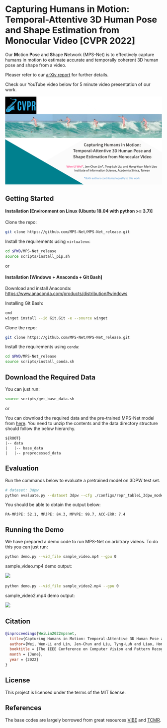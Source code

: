 # Capturing Humans in Motion: Temporal-Attentive 3D Human Pose and Shape Estimation from Monocular Video [CVPR 2022]

Our **M**otion **P**ose and **S**hape **N**etwork (MPS-Net) is to effectively capture humans in motion to estimate accurate and temporally coherent 3D human pose and shape from a video.

Pleaser refer to our [arXiv report](https://arxiv.org/abs/2203.08534) for further details.

Check our YouTube video below for 5 minute video presentation of our work.

[![PaperVideo](https://github.com/MPS-Net/MPS-Net/blob/gh-pages/Fig.png)](https://www.youtube.com/watch?v=lBZikM1vM60)

## Getting Started 

#### Installation [Environment on Linux (Ubuntu 18.04 with python >= 3.7)]

Clone the repo:
```bash
git clone https://github.com/MPS-Net/MPS-Net_release.git
```

Install the requirements using `virtualenv`: 

```bash
cd $PWD/MPS-Net_release
source scripts/install_pip.sh
```
or

#### Installation [Windows + Anaconda + Git Bash]

Download and install Anaconda:  https://www.anaconda.com/products/distribution#windows

Installing Git Bash: 

```bash
cmd
winget install --id Git.Git -e --source winget
```

Clone the repo:
```bash
git clone https://github.com/MPS-Net/MPS-Net_release.git
```

Install the requirements using `conda`: 

```bash
cd $PWD/MPS-Net_release
source scripts/install_conda.sh
```

## Download the Required Data 

You can just run:

```bash
source scripts/get_base_data.sh
```

or

You can download the required data and the pre-trained MPS-Net model from [here](https://drive.google.com/drive/folders/1YTdq-9vP3E_eGDZXhxbHmxqDY6UIN_Cb?usp=sharing). 
You need to unzip the contents and the data directory structure should follow the below hierarchy.

```
${ROOT}  
|-- data  
|   |-- base_data  
|   |-- preprocessed_data  
```

## Evaluation

Run the commands below to evaluate a pretrained model on 3DPW test set.

```bash
# dataset: 3dpw
python evaluate.py --dataset 3dpw --cfg ./configs/repr_table1_3dpw_model.yaml --gpu 0
```

You should be able to obtain the output below:

```shell script
PA-MPJPE: 52.1, MPJPE: 84.3, MPVPE: 99.7, ACC-ERR: 7.4
```

## Running the Demo

We have prepared a demo code to run MPS-Net on arbitrary videos. 
To do this you can just run:

```bash
python demo.py --vid_file sample_video.mp4 --gpu 0
```

sample_video.mp4 demo output:

<p float="left">
  <img src="assets/MPS-Net_sample_video_output.gif" width="30%" />
</p>

```bash
python demo.py --vid_file sample_video2.mp4 --gpu 0
```

sample_video2.mp4 demo output:

<p float="left">
  <img src="assets/MPS-Net_sample_video2_output.gif" width="30%" />
</p>

## Citation

```bibtex
@inproceedings{WeiLin2022mpsnet,
  title={Capturing Humans in Motion: Temporal-Attentive 3D Human Pose and Shape Estimation from Monocular Video},
  author={Wei, Wen-Li and Lin, Jen-Chun and Liu, Tyng-Luh and Liao, Hong-Yuan Mark},
  booktitle = {The IEEE Conference on Computer Vision and Pattern Recognition (CVPR)},
  month = {June},
  year = {2022}
}
```

## License
This project is licensed under the terms of the MIT license.

## References
The base codes are largely borrowed from great resources [VIBE](https://github.com/mkocabas/VIBE) and [TCMR](https://github.com/hongsukchoi/TCMR_RELEASE).
